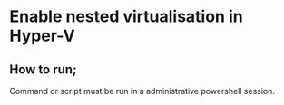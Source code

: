 # Enable nested virtualisation in Hyper-V

## How to run;
Command or script must be run in a administrative powershell session.
